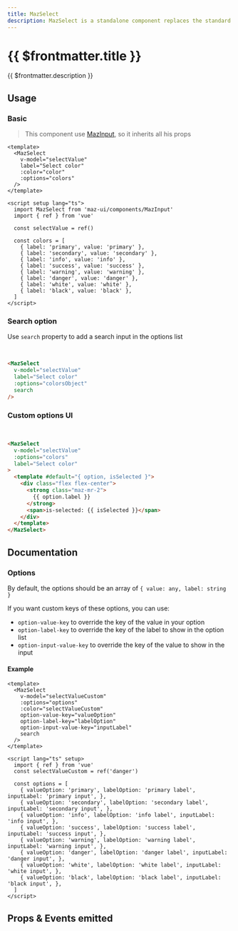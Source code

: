 ```yaml
---
title: MazSelect
description: MazSelect is a standalone component replaces the standard html input select with a beautiful design system. Many options like multiple values, search text field, custom templates options, colors, sizes, disabled, loading, error, warning, valid states, error messages, includes icons.
---
```


# {{ $frontmatter.title }}

{{ $frontmatter.description }}

<!--@include: ./../mixins/getting-started.md-->

## Usage

### Basic

> This component use [MazInput](./maz-input.md), so it inherits all his props

<MazSelect
  label="Select color"
  v-model="selectValue"
  :color="selectValue"
  :options="colors"
/>

```vue
<template>
  <MazSelect
    v-model="selectValue"
    label="Select color"
    :color="color"
    :options="colors"
  />
</template>

<script setup lang="ts">
  import MazSelect from 'maz-ui/components/MazInput'
  import { ref } from 'vue'

  const selectValue = ref()

  const colors = [
    { label: 'primary', value: 'primary' },
    { label: 'secondary', value: 'secondary' },
    { label: 'info', value: 'info' },
    { label: 'success', value: 'success' },
    { label: 'warning', value: 'warning' },
    { label: 'danger', value: 'danger' },
    { label: 'white', value: 'white' },
    { label: 'black', value: 'black' },
  ]
</script>
```

### Search option

Use `search` property to add a search input in the options list

<br />

<MazSelect label="Select color" v-model="selectValue" :options="colors" search />

```html
<MazSelect
  v-model="selectValue"
  label="Select color"
  :options="colorsObject"
  search
/>
```

### Custom options UI

<br />

<MazSelect label="Select color" v-model="selectValue" :options="colors">
  <template #default="{ option, isSelected }">
    <div class="flex flex-center">
      <strong class="maz-mr-2">
        {{ option.label }}
      </strong>
      <span>is-selected: {{ isSelected }}</span>
    </div>
  </template>
</MazSelect>

```html
<MazSelect
  v-model="selectValue"
  :options="colors"
  label="Select color"
>
  <template #default="{ option, isSelected }">
    <div class="flex flex-center">
      <strong class="maz-mr-2">
        {{ option.label }}
      </strong>
      <span>is-selected: {{ isSelected }}</span>
    </div>
  </template>
</MazSelect>
```

## Documentation

### Options

By default, the options should be an array of `{ value: any, label: string }`

If you want custom keys of these options, you can use:

- `option-value-key` to override the key of the value in your option
- `option-label-key` to override the key of the label to show in the option list
- `option-input-value-key` to override the key of the value to show in the input

#### Example

<MazSelect
  v-model="selectValueCustom"
  :options="options"
  :color="selectValueCustom"
  option-value-key="valueOption"
  option-label-key="labelOption"
  option-input-value-key="inputLabel"
  search
/>

```vue
<template>
  <MazSelect
    v-model="selectValueCustom"
    :options="options"
    :color="selectValueCustom"
    option-value-key="valueOption"
    option-label-key="labelOption"
    option-input-value-key="inputLabel"
    search
  />
</template>

<script lang="ts" setup>
  import { ref } from 'vue'
  const selectValueCustom = ref('danger')

  const options = [
    { valueOption: 'primary', labelOption: 'primary label', inputLabel: 'primary input', },
    { valueOption: 'secondary', labelOption: 'secondary label', inputLabel: 'secondary input', },
    { valueOption: 'info', labelOption: 'info label', inputLabel: 'info input', },
    { valueOption: 'success', labelOption: 'success label', inputLabel: 'success input', },
    { valueOption: 'warning', labelOption: 'warning label', inputLabel: 'warning input', },
    { valueOption: 'danger', labelOption: 'danger label', inputLabel: 'danger input', },
    { valueOption: 'white', labelOption: 'white label', inputLabel: 'white input', },
    { valueOption: 'black', labelOption: 'black label', inputLabel: 'black input', },
  ]
</script>
```

## Props & Events emitted

<ComponentPropDoc component="MazSelect" />

<script setup lang="ts">
  import { ref } from 'vue'

  const selectValue = ref()
  const selectValueCustom = ref('danger')

  const colors = [
    { label: 'primary', value: 'primary' },
    { label: 'secondary', value: 'secondary' },
    { label: 'info', value: 'info' },
    { label: 'success', value: 'success' },
    { label: 'warning', value: 'warning' },
    { label: 'danger', value: 'danger' },
    { label: 'white', value: 'white' },
    { label: 'black', value: 'black' },
  ]

  const options = [
    { valueOption: 'primary', labelOption: 'primary label', inputLabel: 'primary input', },
    { valueOption: 'secondary', labelOption: 'secondary label', inputLabel: 'secondary input', },
    { valueOption: 'info', labelOption: 'info label', inputLabel: 'info input', },
    { valueOption: 'success', labelOption: 'success label', inputLabel: 'success input', },
    { valueOption: 'warning', labelOption: 'warning label', inputLabel: 'warning input', },
    { valueOption: 'danger', labelOption: 'danger label', inputLabel: 'danger input', },
    { valueOption: 'white', labelOption: 'white label', inputLabel: 'white input', },
    { valueOption: 'black', labelOption: 'black label', inputLabel: 'black input', },
  ]
</script>
